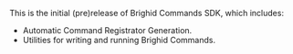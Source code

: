 This is the initial (pre)release of Brighid Commands SDK, which includes:

- Automatic Command Registrator Generation.
- Utilities for writing and running Brighid Commands.